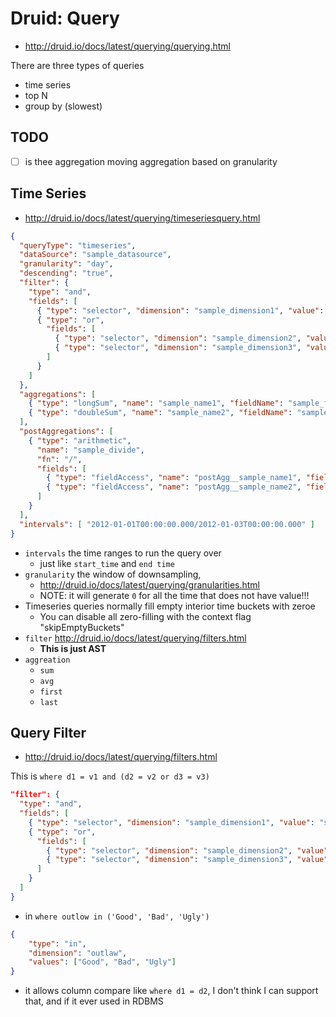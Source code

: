 # Druid: Query

- http://druid.io/docs/latest/querying/querying.html

There are three types of queries

- time series
- top N
- group by (slowest)

## TODO

- [ ] is thee aggregation moving aggregation based on granularity

## Time Series

- http://druid.io/docs/latest/querying/timeseriesquery.html

````json
{
  "queryType": "timeseries",
  "dataSource": "sample_datasource",
  "granularity": "day",
  "descending": "true",
  "filter": {
    "type": "and",
    "fields": [
      { "type": "selector", "dimension": "sample_dimension1", "value": "sample_value1" },
      { "type": "or",
        "fields": [
          { "type": "selector", "dimension": "sample_dimension2", "value": "sample_value2" },
          { "type": "selector", "dimension": "sample_dimension3", "value": "sample_value3" }
        ]
      }
    ]
  },
  "aggregations": [
    { "type": "longSum", "name": "sample_name1", "fieldName": "sample_fieldName1" },
    { "type": "doubleSum", "name": "sample_name2", "fieldName": "sample_fieldName2" }
  ],
  "postAggregations": [
    { "type": "arithmetic",
      "name": "sample_divide",
      "fn": "/",
      "fields": [
        { "type": "fieldAccess", "name": "postAgg__sample_name1", "fieldName": "sample_name1" },
        { "type": "fieldAccess", "name": "postAgg__sample_name2", "fieldName": "sample_name2" }
      ]
    }
  ],
  "intervals": [ "2012-01-01T00:00:00.000/2012-01-03T00:00:00.000" ]
}
````

- `intervals` the time ranges to run the query over
  - just like `start_time` and `end time`
- `granularity` the window of downsampling,
  - http://druid.io/docs/latest/querying/granularities.html
  - NOTE: it will generate `0` for all the time that does not have value!!!
- Timeseries queries normally fill empty interior time buckets with zeroe
  - You can disable all zero-filling with the context flag "skipEmptyBuckets"
- `filter` http://druid.io/docs/latest/querying/filters.html
  - **This is just AST**
- `aggreation`
  - `sum`
  - `avg`
  - `first`
  - `last`

## Query Filter  

- http://druid.io/docs/latest/querying/filters.html

This is `where d1 = v1 and (d2 = v2 or d3 = v3)`

````json
"filter": {
  "type": "and",
  "fields": [
    { "type": "selector", "dimension": "sample_dimension1", "value": "sample_value1" },
    { "type": "or",
      "fields": [
        { "type": "selector", "dimension": "sample_dimension2", "value": "sample_value2" },
        { "type": "selector", "dimension": "sample_dimension3", "value": "sample_value3" }
      ]
    }
  ]
}
````

- in `where outlow in ('Good', 'Bad', 'Ugly')`

````json
{
    "type": "in",
    "dimension": "outlaw",
    "values": ["Good", "Bad", "Ugly"]
}
````

- it allows column compare like `where d1 = d2`, I don't think I can support that, and if it ever used in RDBMS
